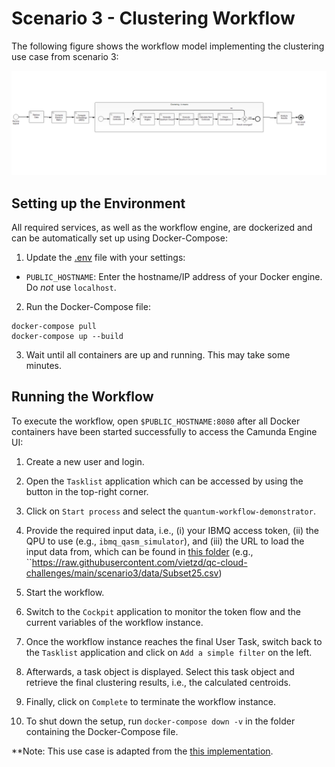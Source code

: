 # Scenario 3 - Clustering Workflow

The following figure shows the workflow model implementing the clustering use case from scenario 3:

![Workflow Model](./docker/camunda/src/main/resources/quantum-workflow-demonstrator.png)

## Setting up the Environment

All required services, as well as the workflow engine, are dockerized and can be automatically set up using Docker-Compose:

1. Update the [.env](./docker/.env) file with your settings: 
  * ``PUBLIC_HOSTNAME``: Enter the hostname/IP address of your Docker engine. Do *not* use ``localhost``.

2. Run the Docker-Compose file:
```
docker-compose pull
docker-compose up --build
```

3. Wait until all containers are up and running. This may take some minutes.

## Running the Workflow

To execute the workflow, open ``$PUBLIC_HOSTNAME:8080`` after all Docker containers have been started successfully to access the Camunda Engine UI:

1. Create a new user and login.

2. Open the ``Tasklist`` application which can be accessed by using the button in the top-right corner.

3. Click on ``Start process`` and select the ``quantum-workflow-demonstrator``.

4. Provide the required input data, i.e., (i) your IBMQ access token, (ii) the QPU to use (e.g., ``ibmq_qasm_simulator``), and (iii) the URL to load the input data from, which can be found in [this folder](./data) (e.g., ``https://raw.githubusercontent.com/vietzd/qc-cloud-challenges/main/scenario3/data/Subset25.csv)

5. Start the workflow.

6. Switch to the ``Cockpit`` application to monitor the token flow and the current variables of the workflow instance.

7. Once the workflow instance reaches the final User Task, switch back to the ``Tasklist`` application and click on ``Add a simple filter`` on the left.

8. Afterwards, a task object is displayed. Select this task object and retrieve the final clustering results, i.e., the calculated centroids.

9. Finally, click on ``Complete`` to terminate the workflow instance.

10. To shut down the setup, run ``docker-compose down -v`` in the folder containing the Docker-Compose file.

**Note: This use case is adapted from the [this implementation](https://github.com/UST-QuAntiL/QuantME-UseCases/tree/master/2021-icws).
